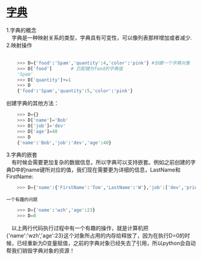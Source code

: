 # [字典](#dict)
1.字典的概念  
&emsp;字典是一种映射关系的类型，字典具有可变性，可以像列表那样增加或者减少.  
2.映射操作  
&emsp;
``` python
    >>> D={'food':'Spam','quantity':4,'color':'pink'} #创建一个字典对象
    >>> D['food']       # 匹配键为food的字典值
    'Spam'
    >>> D['quantity']+=1
    >>> D
    {'food':'Spam','quantity':5,'color':'pink'}
```
创建字典的其他方法：
```python
    >>> D={}
    >>> D['name']='Bob'
    >>> D['job']='dev'
    >>> D['age']=40
    >>> D
    {'name':'Bob','job':'dev','age':40}
```
3.字典的嵌套  
&emsp;有时候会需要更加复杂的数据信息，所以字典可以支持嵌套。例如之前创建的字典D中的name键所对应的值，我们现在需要更为详细的信息，LastName和FirstName:  
```python
    >>> D={'name':{'FirstName':'Tom','LastName':'W'},'job':['dev','princinple'],'age':23}
```
`一个有趣的问题`
```python
    >>> D={'name':'wzh','age':23}
    >>> D=0
```
&emsp;以上两行代码执行过程中有一个有趣的操作，就是计算机把{'name':'wzh','age':23}这个对象所占用的内存给释放了，因为在执行D=0的时候，已经重新为D变量赋值，之前的字典对象已经失去了引用，所以python会自动帮我们销毁字典对象的资源！  
